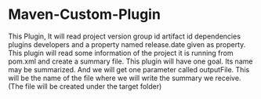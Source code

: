 # Maven-Custom-Plugin

This Plugin, It will read
project version
group id
artifact id
dependencies
plugins
developers
and a property named release.date given as property.
This plugin will read some information of the project it is running from pom.xml and create a summary file.
This plugin will have one goal. Its name may be summarized.
And we will get one parameter called outputFile. This will be the name of the file where we will write the summary we receive. (The file will be created under the target folder)
